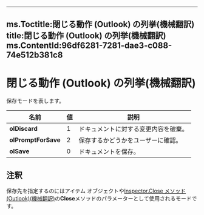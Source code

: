 

---
ms.Toctitle:閉じる動作 (Outlook) の列挙(機械翻訳)
title:閉じる動作 (Outlook) の列挙(機械翻訳)
ms.ContentId:96df6281-7281-dae3-c088-74e512b381c8
---
# 閉じる動作 (Outlook) の列挙(機械翻訳)




保存モードを表します。

|**名前**|**値**|**説明**|
|---|---|---|
|**olDiscard**|1|ドキュメントに対する変更内容を破棄。|
|**olPromptForSave**|2|保存するかどうかをユーザーに確認。|
|**olSave**|0|ドキュメントを保存。|



## 注釈
保存先を指定するのにはアイテム オブジェクトや[Inspector.Close メソッド (Outlook)(機械翻訳)](de821cf4-72f8-ba62-3d8d-96548db0b4a0.md)の**Close**メソッドのパラメーターとして使用されるモードです。




